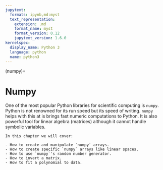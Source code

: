 ```yaml
---
jupytext:
  formats: ipynb,md:myst
  text_representation:
    extension: .md
    format_name: myst
    format_version: 0.12
    jupytext_version: 1.6.0
kernelspec:
  display_name: Python 3
  language: python
  name: python3
---
```


(numpy)=

# Numpy

One of the most popular Python libraries for scientific computing is `numpy`.
Python is not renowned for its run speed but its speed of writing.
`numpy` helps with this at is brings fast numeric computations to Python. It is
also powerful tool for linear algebra (matrices) although it cannot handle
symbolic variables.

```{important}
In this chapter we will cover:

- How to create and manipulate `numpy` arrays.
- How to create specific `numpy` arrays like linear spaces.
- How to use `numpy`'s random number generator.
- How to invert a matrix.
- How to fit a polynomial to data.
```
